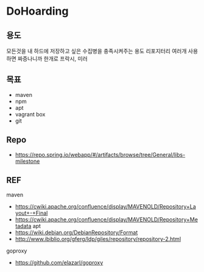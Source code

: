 # DoHoarding

## 용도

모든것을 내 하드에 저장하고 싶은 수집병을 충족시켜주는 용도
리포지터리 여러개 사용하면 짜증나니까 한개로
프락시, 미러

## 목표

* maven
* npm
* apt
* vagrant box
* git

## Repo

* https://repo.spring.io/webapp/#/artifacts/browse/tree/General/libs-milestone

## REF

maven
* https://cwiki.apache.org/confluence/display/MAVENOLD/Repository+Layout+-+Final
* https://cwiki.apache.org/confluence/display/MAVENOLD/Repository+Metadata
apt
* https://wiki.debian.org/DebianRepository/Format
* http://www.ibiblio.org/gferg/ldp/giles/repository/repository-2.html

goproxy
* https://github.com/elazarl/goproxy
